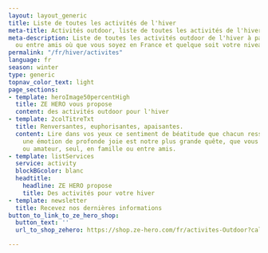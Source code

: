 ```yaml
---
layout: layout_generic
title: Liste de toutes les activités de l'hiver
meta-title: Activités outdoor, liste de toutes les activités de l'hiver
meta-description: Liste de toutes les activités outdoor de l'hiver à partager en famille
  ou entre amis où que vous soyez en France et quelque soit votre niveau
permalink: "/fr/hiver/activites"
language: fr
season: winter
type: generic
topnav_color_text: light
page_sections:
- template: heroImage50percentHigh
  title: ZE HERO vous propose
  content: des activités outdoor pour l'hiver
- template: 2colTitreTxt
  title: Renversantes, euphorisantes, apaisantes.
  content: Lire dans vos yeux ce sentiment de béatitude que chacun ressent en vivant
    une émotion de profonde joie est notre plus grande quête, que vous soyez débutant
    ou amateur, seul, en famille ou entre amis.
- template: listServices
  service: activity
  blockBGcolor: blanc
  headtitle:
    headline: ZE HERO propose
    title: Des activités pour votre hiver
- template: newsletter
  title: Recevez nos dernières informations
button_to_link_to_ze_hero_shop:
  button_text: ''
  url_to_shop_zehero: https://shop.ze-hero.com/fr/activites-Outdoor?calessonstype=all&catypegenderlistsummer=all&calessonsactivitytype=Ski&start-date=21%2F11%2F2021

---
```

